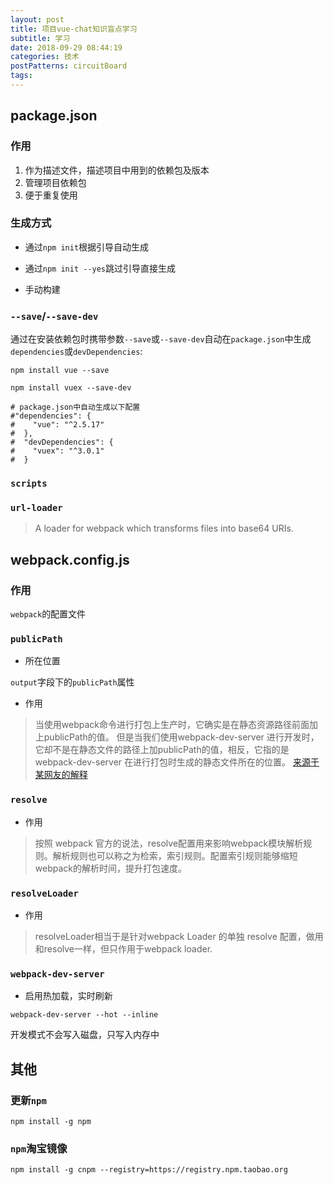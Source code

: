 ```yaml
---
layout: post
title: 项目vue-chat知识盲点学习
subtitle: 学习
date: 2018-09-29 08:44:19
categories: 技术
postPatterns: circuitBoard
tags: 
---
```


## package.json

### 作用

1. 作为描述文件，描述项目中用到的依赖包及版本
2. 管理项目依赖包
3. 便于重复使用

### 生成方式

- 通过`npm init`根据引导自动生成

- 通过`npm init --yes`跳过引导直接生成

- 手动构建

### `--save`/`--save-dev`

通过在安装依赖包时携带参数`--save`或`--save-dev`自动在`package.json`中生成`dependencies`或`devDependencies`:

```shell
npm install vue --save

npm install vuex --save-dev

# package.json中自动生成以下配置
#"dependencies": {
#    "vue": "^2.5.17"
#  },
#  "devDependencies": {
#    "vuex": "^3.0.1"
#  }
```

### `scripts`

### `url-loader`

> A loader for webpack which transforms files into base64 URIs.


## webpack.config.js

### 作用

`webpack`的配置文件

### `publicPath`

- 所在位置

`output`字段下的`publicPath`属性

- 作用

> 当使用webpack命令进行打包上生产时，它确实是在静态资源路径前面加上publicPath的值。 但是当我们使用webpack-dev-server 进行开发时，它却不是在静态文件的路径上加publicPath的值，相反，它指的是webpack-dev-server 在进行打包时生成的静态文件所在的位置。
[来源于某网友的解释](https://www.cnblogs.com/SamWeb/p/8353367.html)

### `resolve`

- 作用

> 按照 webpack 官方的说法，resolve配置用来影响webpack模块解析规则。解析规则也可以称之为检索，索引规则。配置索引规则能够缩短webpack的解析时间，提升打包速度。

### `resolveLoader`

- 作用

> resolveLoader相当于是针对webpack Loader 的单独 resolve 配置，做用和resolve一样，但只作用于webpack loader.

### `webpack-dev-server`

- 启用热加载，实时刷新

`webpack-dev-server --hot --inline`

开发模式不会写入磁盘，只写入内存中

## 其他

### 更新`npm`

```shell
npm install -g npm
```

### `npm`淘宝镜像

```shell
npm install -g cnpm --registry=https://registry.npm.taobao.org
```

